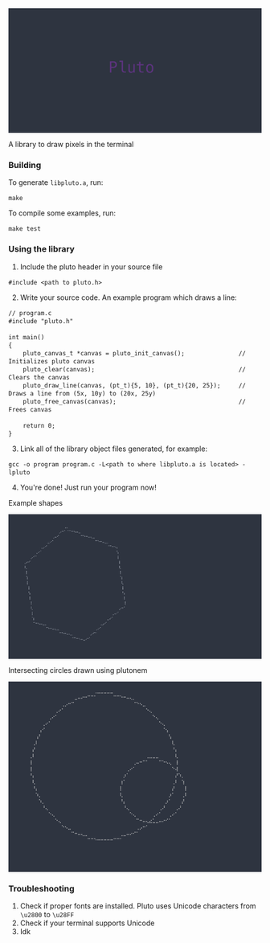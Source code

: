 <img src="screenshots/pluto.png" align="center">

<p> A library to draw pixels in the terminal </p>

### Building
To generate `libpluto.a`, run:
```
make
```
To compile some examples, run:
```
make test
```

### Using the library

1. Include the pluto header in your source file
```
#include <path to pluto.h>
```

2. Write your source code. An example program which draws a line:
```
// program.c
#include "pluto.h"

int main()
{
    pluto_canvas_t *canvas = pluto_init_canvas();               // Initializes pluto canvas
    pluto_clear(canvas);                                        // Clears the canvas
    pluto_draw_line(canvas, (pt_t){5, 10}, (pt_t){20, 25});     // Draws a line from (5x, 10y) to (20x, 25y)
    pluto_free_canvas(canvas);                                  // Frees canvas

    return 0;
}
```

3. Link all of the library object files generated, for example:
```
gcc -o program program.c -L<path to where libpluto.a is located> -lpluto
```

4. You're done! Just run your program now!

<p>Example shapes</p>
<img src="screenshots/hexagon.png" align="center">
<br>
<p>Intersecting circles drawn using plutonem</p>
<img src="screenshots/intersecting_circles.png" align="center">

### Troubleshooting

1. Check if proper fonts are installed. Pluto uses Unicode characters from `\u2800` to `\u28FF`
2. Check if your terminal supports Unicode
3. Idk
